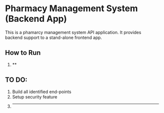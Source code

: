 # Pharmacy Management System (Backend App)
This is a phamarcy management system API application. It provides backend support to a stand-alone frontend app. 

## How to Run
1. **


## TO DO:
1. Build all identified end-points
2. Setup security feature
3. *****